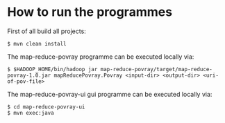 How to run the programmes
=========================

First of all build all projects:

	$ mvn clean install
	

The map-reduce-povray programme can be executed locally via:

	$ $HADOOP_HOME/bin/hadoop jar map-reduce-povray/target/map-reduce-povray-1.0.jar mapReducePovray.Povray <input-dir> <output-dir> <uri-of-pov-file>
	
The map-reduce-povray-ui gui programme can be executed locally via:

	$ cd map-reduce-povray-ui
	$ mvn exec:java
